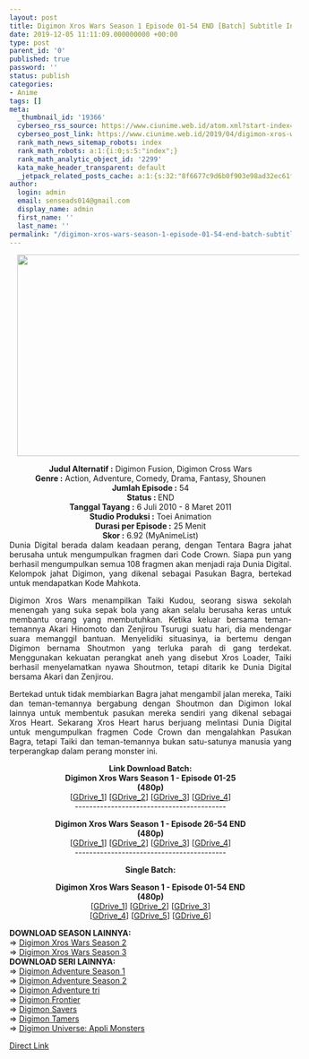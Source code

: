 ```yaml
---
layout: post
title: Digimon Xros Wars Season 1 Episode 01-54 END [Batch] Subtitle Indonesia
date: 2019-12-05 11:11:09.000000000 +00:00
type: post
parent_id: '0'
published: true
password: ''
status: publish
categories:
- Anime
tags: []
meta:
  _thumbnail_id: '19366'
  cyberseo_rss_source: https://www.ciunime.web.id/atom.xml?start-index=2251&max-results=150
  cyberseo_post_link: https://www.ciunime.web.id/2019/04/digimon-xros-wars-season-1-episode-01.html
  rank_math_news_sitemap_robots: index
  rank_math_robots: a:1:{i:0;s:5:"index";}
  rank_math_analytic_object_id: '2299'
  kata_make_header_transparent: default
  _jetpack_related_posts_cache: a:1:{s:32:"8f6677c9d6b0f903e98ad32ec61f8deb";a:2:{s:7:"expires";i:1645864168;s:7:"payload";a:0:{}}}
author:
  login: admin
  email: senseads014@gmail.com
  display_name: admin
  first_name: ''
  last_name: ''
permalink: "/digimon-xros-wars-season-1-episode-01-54-end-batch-subtitle-indonesia/"
---
```

<div class="separator" style="clear: both; text-align: center;"><a href="https://1.bp.blogspot.com/-DyhyLav44g0/XK72gNQqYPI/AAAAAAAAOxQ/oNjgSdUhsDscTxzjCTiqBlVNmCdWxSp8gCPcBGAYYCw/s1600/Digimon%2BXros%2BWars%2BSeason%2B1.jpg" imageanchor="1" style="margin-left: 1em; margin-right: 1em;"><img border="0" data-original-height="720" data-original-width="1280" height="360" src="{{ site.baseurl }}/assets/2019/12/Digimon%2BXros%2BWars%2BSeason%2B1.jpg" width="640" /></a></div>
<p>
<div style="text-align: center;"><b>Judul</b><b><b> Alternatif</b> :</b> Digimon Fusion, Digimon Cross Wars</div>
<div style="text-align: center;"><b><b>Genre :</b></b> Action, Adventure, Comedy, Drama, Fantasy, Shounen</div>
<div style="text-align: center;"><b>Jumlah Episode :</b> 54<br /><b>Status :&nbsp;</b>END<br /><b>Tanggal Tayang :</b> 6 Juli 2010 - 8 Maret 2011<br /><b>Studio Produksi :</b> Toei Animation<br /><b>Durasi per Episode :</b> 25 Menit</div>
<div style="text-align: center;"><b>Skor :</b> 6.92 (MyAnimeList)</div>
<div style="text-align: center;"></div>
<div style="text-align: justify;">Dunia Digital berada dalam keadaan perang, dengan Tentara Bagra jahat berusaha untuk mengumpulkan fragmen dari Code Crown. Siapa pun yang berhasil mengumpulkan semua 108 fragmen akan menjadi raja Dunia Digital. Kelompok jahat Digimon, yang dikenal sebagai Pasukan Bagra, bertekad untuk mendapatkan Kode Mahkota.</p>
<p>Digimon Xros Wars menampilkan Taiki Kudou, seorang siswa sekolah menengah yang suka sepak bola yang akan selalu berusaha keras untuk membantu orang yang membutuhkan. Ketika keluar bersama teman-temannya Akari Hinomoto dan Zenjirou Tsurugi suatu hari, dia mendengar suara memanggil bantuan. Menyelidiki situasinya, ia bertemu dengan Digimon bernama Shoutmon yang terluka parah di gang terdekat. Menggunakan kekuatan perangkat aneh yang disebut Xros Loader, Taiki berhasil menyelamatkan nyawa Shoutmon, tetapi ditarik ke Dunia Digital bersama Akari dan Zenjirou.</p>
<p>Bertekad untuk tidak membiarkan Bagra jahat mengambil jalan mereka, Taiki dan teman-temannya bergabung dengan Shoutmon dan Digimon lokal lainnya untuk membentuk pasukan mereka sendiri yang dikenal sebagai Xros Heart. Sekarang Xros Heart harus berjuang melintasi Dunia Digital untuk mengumpulkan fragmen Code Crown dan mengalahkan Pasukan Bagra, tetapi Taiki dan teman-temannya bukan satu-satunya manusia yang terperangkap dalam perang monster ini.</p></div>
<div style="text-align: justify;"></div>
<div style="text-align: justify;"></div>
<div style="text-align: center;"><b>Link Download Batch:</b></div>
<div style="text-align: center;"><b>Digimon Xros Wars Season 1 - Episode 01-25</b><br /><b>(480p)</b></div>
<div style="text-align: center;">[<a href="https://drive.google.com/uc?id=1BGKWl8cfTplFUxmlEr5i0w5uXtscws3Y" target="_blank" rel="noopener">GDrive_1</a>] [<a href="https://drive.google.com/uc?id=1ieEkcNpL1bJZXskGNOsdCSc337ITOzaQ" target="_blank" rel="noopener">GDrive_2</a>] [<a href="https://drive.google.com/uc?export=download&amp;id=1wxJjI_6uh-rMRDtEHvYpVAsfo2ZVLRdw" target="_blank" rel="noopener">GDrive_3</a>] [<a href="https://drive.google.com/uc?export=download&amp;id=1RWVq0NDy-sz7iixDT8Czqn8_1dRfD8mZ" target="_blank" rel="noopener">GDrive_4</a>]</div>
<div style="text-align: center;">------------------------------------------</p>
</div>
<div style="text-align: center;"><b>Digimon Xros Wars Season 1 - Episode 26-54 END</b><br /><b>(480p)</b><br />[<a href="https://drive.google.com/uc?id=17nbDM3DZt8x1l7K5KynN-k8GKm3zOhcU" target="_blank" rel="noopener">GDrive_1</a>] [<a href="https://drive.google.com/uc?id=1eakRATEXzgLdnM9sjFPpoMeIu-ifyPQY" target="_blank" rel="noopener">GDrive_2</a>] [<a href="https://drive.google.com/uc?export=download&amp;id=13LhQovnmbSywI5Mon_njMNX4LyPhAYMW" target="_blank" rel="noopener">GDrive_3</a>] [<a href="https://drive.google.com/uc?export=download&amp;id=1XZ-TliIOSwilTn0DZuQeh3_yiPC-q9kJ" target="_blank" rel="noopener">GDrive_4</a>]</div>
<div style="text-align: center;">------------------------------------------</p>
<p><b>Single Batch:</b></p>
<p><b>Digimon Xros Wars Season 1 - Episode 01-54 END</b><br /><b>(480p)</b><br />[<a href="https://drive.google.com/uc?id=1_C3MUZM3cV2_10EYmnrKHvtr8BRSn0yC" target="_blank" rel="noopener">GDrive_1</a>] [<a href="https://drive.google.com/uc?id=15-xZB98IdC8mRtwVPpdpTqcilxwPJ03q" target="_blank" rel="noopener">GDrive_2</a>] [<a href="https://drive.google.com/uc?id=1tpLJBO5RbA3sSzuUuHrzcMM8lFlBE-4e" target="_blank" rel="noopener">GDrive_3</a>]<br />[<a href="https://drive.google.com/uc?id=1Ylgz4fro-4kvp59q2HJMbkL9mGP4Ic_w" target="_blank" rel="noopener">GDrive_4</a>] [<a href="https://drive.google.com/uc?id=1nDXrpUbiHh8TwwybU9I6noHxzHbWcKzx" target="_blank" rel="noopener">GDrive_5</a>] [<a href="https://drive.google.com/uc?export=download&amp;id=1fF4-2K7c-eRW3DI9biUatt9dNQzHDEyO" target="_blank" rel="noopener">GDrive_6</a>]
<div style="text-align: left;">
<div style="text-align: left;"></div>
<div style="text-align: left;"><b>DOWNLOAD SEASON LAINNYA:</b></div>
<div style="text-align: left;"></div>
<div style="text-align: left;">=&gt;&nbsp;<a href="https://www.ciunime.web.id/2019/04/digimon-xros-wars-season-2-episode-01.html" target="_blank" rel="noopener">Digimon Xros Wars Season 2</a></div>
<div style="text-align: left;">=&gt;&nbsp;<a href="https://www.ciunime.web.id/2019/04/digimon-xros-wars-season-3-episode-01.html" target="_blank" rel="noopener">Digimon Xros Wars Season 3</a></div>
<div style="text-align: left;">
<div style="text-align: left;"><b>DOWNLOAD SERI LAINNYA:</b></div>
<div style="text-align: left;">=&gt;&nbsp;<a href="https://www.ciunime.web.id/2019/04/digimon-adventure-season-1-episode-01.html" target="_blank" rel="noopener">Digimon Adventure Season 1</a><br />=&gt;&nbsp;<a href="https://www.ciunime.web.id/2019/04/digimon-adventure-season-2-episode-01.html" target="_blank" rel="noopener">Digimon Adventure Season 2</a></div>
<div style="text-align: left;">=&gt;&nbsp;<a href="https://www.ciunime.web.id/2019/08/digimon-adventure-tri-episode-01-26-end.html" target="_blank" rel="noopener">Digimon Adventure tri</a></div>
<div style="text-align: left;">=&gt;&nbsp;<a href="https://www.ciunime.web.id/2019/04/digimon-frontier-episode-01-50-end.html" target="_blank" rel="noopener">Digimon Frontier</a><br />=&gt;&nbsp;<a href="https://www.ciunime.web.id/2019/04/digimon-savers-episode-01-48-end-batch.html" target="_blank" rel="noopener">Digimon Savers</a><br />=&gt;&nbsp;<a href="https://www.ciunime.web.id/2019/04/digimon-tamers-episode-01-51-end-batch.html" target="_blank" rel="noopener">Digimon Tamers</a><br />=&gt;&nbsp;<a href="https://www.ciunime.web.id/2019/04/digimon-universe-appli-monsters-episode.html" target="_blank" rel="noopener">Digimon Universe: Appli Monsters</a></p>
</div>
</div>
</div>
</div>
<link rel="stylesheet" href="https://cdnjs.cloudflare.com/ajax/libs/font-awesome/4.7.0/css/font-awesome.min.css" />
<div class="divbtn"> <a href="https://handymansurrender.com/fihup8buzv?key=94550f7ce39444073321dde3b8782f97" class="btn"><i class="fa fa-download"></i> Direct Link</a> </div>
